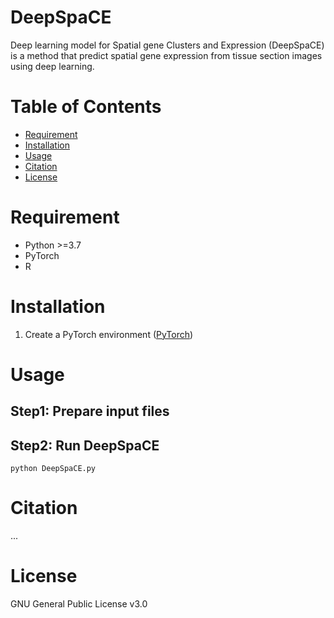 # DeepSpaCE

Deep learning model for Spatial gene Clusters and Expression (DeepSpaCE) is a method that predict spatial gene expression from tissue section images using deep learning.


# Table of Contents
- [Requirement](#requirement)
- [Installation](#installation)
- [Usage](#usage)
- [Citation](#citation)
- [License](#license)

# Requirement
* Python >=3.7
* PyTorch
* R

# Installation
1. Create a PyTorch environment ([PyTorch](https://pytorch.org/)) 


# Usage
## Step1: Prepare input files

## Step2: Run DeepSpaCE

    python DeepSpaCE.py




# Citation
...

# License
GNU General Public License v3.0

